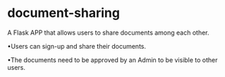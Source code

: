 # document-sharing
A Flask APP that allows users to share documents among each other.

•Users can sign-up and share their documents.

•The documents need to be approved by an Admin to be visible to other users.
